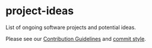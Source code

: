 # project-ideas
List of ongoing software projects and potential ideas.

Please see our [Contribution Guidelines](https://github.com/oss2019/project-ideas/blob/master/Contribution-Guidelines.md) and
[commit style](https://github.com/oss2019/project-ideas/blob/master/Commit-Style.md).

